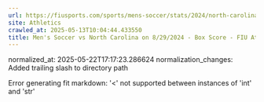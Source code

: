 ```yaml
---
url: https://fiusports.com/sports/mens-soccer/stats/2024/north-carolina/boxscore/12517/
site: Athletics
crawled_at: 2025-05-13T10:04:44.433550
title: Men's Soccer vs North Carolina on 8/29/2024 - Box Score - FIU Athletics
---
```

normalized_at: 2025-05-22T17:17:23.286624
normalization_changes: Added trailing slash to directory path

Error generating fit markdown: '<' not supported between instances of 'int' and 'str'